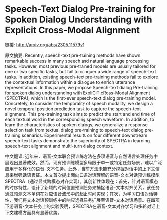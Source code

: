 # Speech-Text Dialog Pre-training for Spoken Dialog Understanding with Explicit Cross-Modal Alignment

链接: http://arxiv.org/abs/2305.11579v1

原文摘要:
Recently, speech-text pre-training methods have shown remarkable success in
many speech and natural language processing tasks. However, most previous
pre-trained models are usually tailored for one or two specific tasks, but fail
to conquer a wide range of speech-text tasks. In addition, existing speech-text
pre-training methods fail to explore the contextual information within a
dialogue to enrich utterance representations. In this paper, we propose
Speech-text dialog Pre-training for spoken dialog understanding with ExpliCiT
cRoss-Modal Alignment (SPECTRA), which is the first-ever speech-text dialog
pre-training model. Concretely, to consider the temporality of speech modality,
we design a novel temporal position prediction task to capture the speech-text
alignment. This pre-training task aims to predict the start and end time of
each textual word in the corresponding speech waveform. In addition, to learn
the characteristics of spoken dialogs, we generalize a response selection task
from textual dialog pre-training to speech-text dialog pre-training scenarios.
Experimental results on four different downstream speech-text tasks demonstrate
the superiority of SPECTRA in learning speech-text alignment and multi-turn
dialog context.

中文翻译:
近年来，语音-文本联合预训练方法在多项语音与自然语言处理任务中展现出显著成效。然而，现有预训练模型多局限于单一或特定任务场景，难以广泛应用于多样化的语音-文本任务。此外，当前方法未能充分挖掘对话中的上下文信息来增强话语表征。本文首次提出面向口语对话理解的语音-文本对话预训练模型SPECTRA（通过显式跨模态对齐实现），其创新性体现在：首先，针对语音模态的时序特性，设计了新颖的时间位置预测任务来捕捉语音-文本对齐关系，该任务通过预测文本单词在对应语音波形中的起止时间实现；其次，为学习口语对话特性，我们将文本对话预训练中的响应选择任务扩展至语音-文本对话场景。在四项下游语音-文本任务上的实验表明，SPECTRA在语音-文本对齐学习和多轮对话上下文建模方面具有显著优势。
